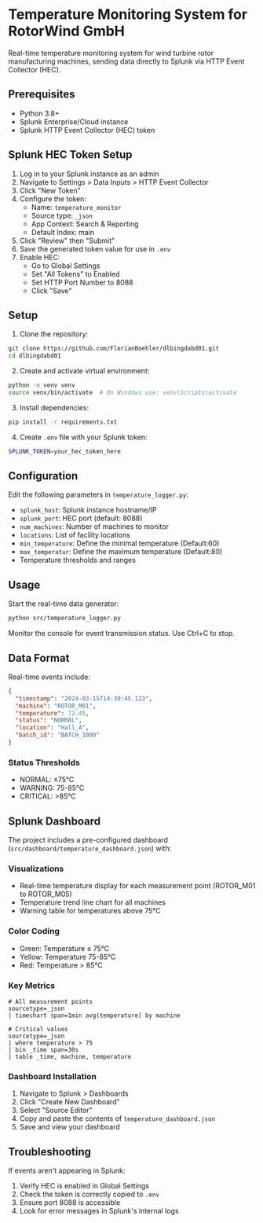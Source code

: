 # Temperature Monitoring System for RotorWind GmbH

Real-time temperature monitoring system for wind turbine rotor manufacturing machines, sending data directly to Splunk via HTTP Event Collector (HEC).

## Prerequisites

- Python 3.8+
- Splunk Enterprise/Cloud instance
- Splunk HTTP Event Collector (HEC) token

## Splunk HEC Token Setup

1. Log in to your Splunk instance as an admin
2. Navigate to Settings > Data Inputs > HTTP Event Collector
3. Click "New Token"
4. Configure the token:
   - Name: `temperature_monitor`
   - Source type: `_json`
   - App Context: Search & Reporting
   - Default Index: main
5. Click "Review" then "Submit"
6. Save the generated token value for use in `.env`
7. Enable HEC:
   - Go to Global Settings
   - Set "All Tokens" to Enabled
   - Set HTTP Port Number to 8088
   - Click "Save"

## Setup

1. Clone the repository:
```bash
git clone https://github.com/FlorianBoehler/dlbingdabd01.git
cd dlbingdabd01
```

2. Create and activate virtual environment:
```bash
python -m venv venv
source venv/bin/activate  # On Windows use: venv\Scripts\activate
```

3. Install dependencies:
```bash
pip install -r requirements.txt
```

4. Create `.env` file with your Splunk token:
```bash
SPLUNK_TOKEN=your_hec_token_here
```

## Configuration

Edit the following parameters in `temperature_logger.py`:
- `splunk_host`: Splunk instance hostname/IP
- `splunk_port`: HEC port (default: 8088)
- `num_machines`: Number of machines to monitor
- `locations`: List of facility locations
- `min_temperature`: Define the minimal temperature (Default:60)
- `max_temperatur`: Define the maximum temperature (Default:80)
- Temperature thresholds and ranges

## Usage

Start the real-time data generator:
```bash
python src/temperature_logger.py
```

Monitor the console for event transmission status. Use Ctrl+C to stop.

## Data Format

Real-time events include:
```json
{
  "timestamp": "2024-03-15T14:30:45.123",
  "machine": "ROTOR_M01",
  "temperature": 72.45,
  "status": "NORMAL",
  "location": "Hall_A",
  "batch_id": "BATCH_1000"
}
```

### Status Thresholds
- NORMAL: ≤75°C
- WARNING: 75-85°C
- CRITICAL: >85°C


## Splunk Dashboard

The project includes a pre-configured dashboard (`src/dashboard/temperature_dashboard.json`) with:

### Visualizations
- Real-time temperature display for each measurement point (ROTOR_M01 to ROTOR_M05)
- Temperature trend line chart for all machines
- Warning table for temperatures above 75°C

### Color Coding
- Green: Temperature ≤ 75°C
- Yellow: Temperature 75-85°C
- Red: Temperature > 85°C

### Key Metrics
```spl
# All measurement points
sourcetype=_json 
| timechart span=1min avg(temperature) by machine

# Critical values
sourcetype=_json 
| where temperature > 75
| bin _time span=30s
| table _time, machine, temperature
```

### Dashboard Installation
1. Navigate to Splunk > Dashboards
2. Click "Create New Dashboard"
3. Select "Source Editor"
4. Copy and paste the contents of `temperature_dashboard.json`
5. Save and view your dashboard

## Troubleshooting

If events aren't appearing in Splunk:
1. Verify HEC is enabled in Global Settings
2. Check the token is correctly copied to `.env`
3. Ensure port 8088 is accessible
4. Look for error messages in Splunk's internal logs